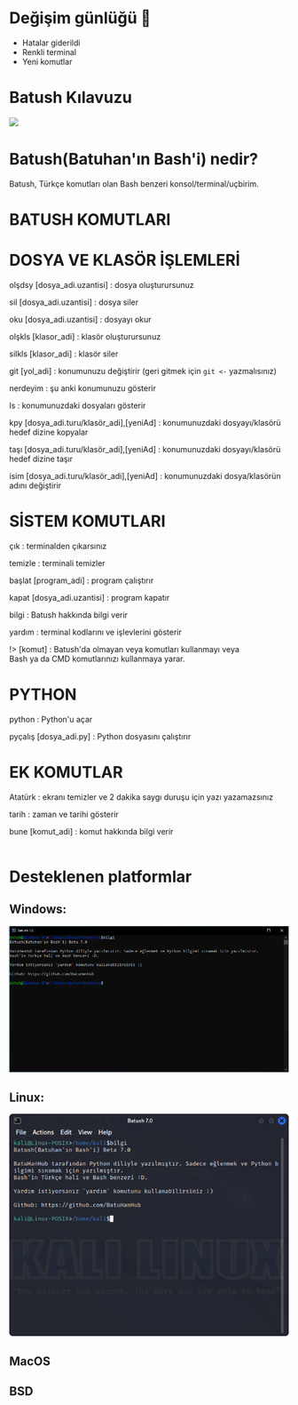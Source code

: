 # Değişim günlüğü :rocket:
- Hatalar giderildi
- Renkli terminal
- Yeni komutlar

# Batush Kılavuzu
![](https://miro.medium.com/max/1400/1*xjraSVbFOl1b5346bPGoIw.png)
# Batush(Batuhan'ın Bash'i) nedir?
Batush, Türkçe komutları olan Bash benzeri konsol/terminal/uçbirim.

# BATUSH KOMUTLARI

# DOSYA VE KLASÖR İŞLEMLERİ

olşdsy [dosya_adi.uzantisi] : dosya oluşturursunuz </br>

sil [dosya_adi.uzantisi] :  dosya siler </br>

oku [dosya_adi.uzantisi] : dosyayı okur</br>

olşkls [klasor_adi] : klasör oluşturursunuz</br> 

silkls [klasor_adi] : klasör siler </br>

git [yol_adi] : konumunuzu değiştirir (geri gitmek için `git <-` yazmalısınız) </br>

nerdeyim : şu anki konumunuzu gösterir </br>

ls : konumunuzdaki dosyaları gösterir </br>

kpy [dosya_adi.turu/klasör_adi],[yeniAd] : konumunuzdaki dosyayı/klasörü hedef dizine kopyalar</br>

taşı [dosya_adi.turu/klasör_adi],[yeniAd] : konumunuzdaki dosyayı/klasörü hedef dizine taşır</br>

isim [dosya_adi.turu/klasör_adi],[yeniAd] : konumunuzdaki dosya/klasörün adını değiştirir

# SİSTEM KOMUTLARI
çık : terminalden çıkarsınız</br>

temizle : terminali temizler</br>

başlat [program_adi] : program çalıştırır</br>

kapat [dosya_adi.uzantisi] : program kapatır</br>

bilgi : Batush hakkında bilgi verir</br>

yardım : terminal kodlarını ve işlevlerini gösterir</br>

!> [komut] : Batush'da olmayan veya komutları kullanmayı veya</br>
Bash ya da CMD komutlarınızı kullanmaya yarar.</br>

# PYTHON
python : Python'u açar</br>

pyçalış [dosya_adi.py] : Python dosyasını çalıştırır</br>

# EK KOMUTLAR
Atatürk : ekranı temizler ve 2 dakika saygı duruşu için yazı yazamazsınız</br>

tarih : zaman ve tarihi gösterir</br>

bune [komut_adi] : komut hakkında bilgi verir</br></br>

# Desteklenen platformlar
## Windows:
![Windows](resim/Windows.png)
## Linux:
![Linux](resim/Linux.png)
## MacOS
## BSD

